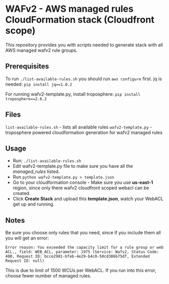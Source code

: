 # WAFv2 - AWS managed rules CloudFormation stack (Cloudfront scope)
This repository provides you with scripts needed to generate stack with all AWS managed wafv2 rule groups.

## Prerequisites
To run `./list-available-rules.sh` you should run `aws configure` first. jq is needed: `pip install jq==1.0.2`

For running wafv2-template.py, install troposphere: `pip install troposphere==2.6.2`

## Files
`list-available-rules.sh` - lists all available rules
`wafv2-template.py` - troposphere powered cloudformation generation for wafv2 managed rules

## Usage
- Run: `./list-available-rules.sh`
- Edit wafv2-template.py file to make sure you have all the *managed_rules* listed.
- Run `python wafv2-template.py > template.json`
- Go to your cloudformation console - Make sure you use **us-east-1** region, since only there wafv2 cloudfront scoped webacl can be created.
- Click **Create Stack** and upload this **template.json**, watch your WebACL get up and running.

## Notes
Be sure you choose only rules that you need, since if you include them all you will get an error:

```Error reason: You exceeded the capacity limit for a rule group or web ACL., field: WEB_ACL, parameter: 1975 (Service: Wafv2, Status Code: 400, Request ID: bcce2981-bfeb-4e29-b4c0-50cd386b75df, Extended Request ID: null)```

This is due to limit of 1500 WCUs per WebACL. If you run into this error, choose fewer number of managed rules.
